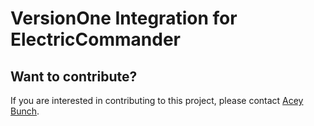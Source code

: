 # VersionOne Integration for ElectricCommander

## Want to contribute?
If you are interested in contributing to this project, please contact [Acey Bunch](mailto:acey.bunch@versionone.com).
